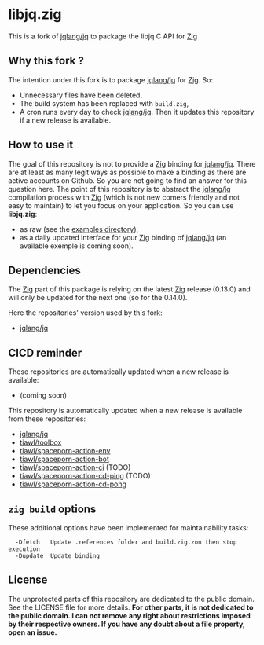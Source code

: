 # libjq.zig

This is a fork of [jqlang/jq][1] to package the libjq C API for [Zig][2]

## Why this fork ?

The intention under this fork is to package [jqlang/jq][1] for [Zig][2]. So:
* Unnecessary files have been deleted,
* The build system has been replaced with `build.zig`,
* A cron runs every day to check [jqlang/jq][1]. Then it updates this repository if a new release is available.

## How to use it

The goal of this repository is not to provide a [Zig][2] binding for [jqlang/jq][1]. There are at least as many legit ways as possible to make a binding as there are active accounts on Github. So you are not going to find an answer for this question here. The point of this repository is to abstract the [jqlang/jq][1] compilation process with [Zig][2] (which is not new comers friendly and not easy to maintain) to let you focus on your application. So you can use **libjq.zig**:
- as raw (see the [examples directory](https://github.com/tiawl/libjq.zig/blob/trunk/examples)),
- as a daily updated interface for your [Zig][2] binding of [jqlang/jq][1] (an available exemple is coming soon).

## Dependencies

The [Zig][2] part of this package is relying on the latest [Zig][2] release (0.13.0) and will only be updated for the next one (so for the 0.14.0).

Here the repositories' version used by this fork:
* [jqlang/jq](https://github.com/tiawl/libjq.zig/blob/trunk/.references/jq)

## CICD reminder

These repositories are automatically updated when a new release is available:
* (coming soon)

This repository is automatically updated when a new release is available from these repositories:
* [jqlang/jq][1]
* [tiawl/toolbox][3]
* [tiawl/spaceporn-action-env][8]
* [tiawl/spaceporn-action-bot][4]
* [tiawl/spaceporn-action-ci][5] (TODO)
* [tiawl/spaceporn-action-cd-ping][6] (TODO)
* [tiawl/spaceporn-action-cd-pong][7]

## `zig build` options

These additional options have been implemented for maintainability tasks:
```
  -Dfetch   Update .references folder and build.zig.zon then stop execution
  -Dupdate  Update binding
```

## License

The unprotected parts of this repository are dedicated to the public domain. See the LICENSE file for more details.
**For other parts, it is not dedicated to the public domain. I can not remove any right about restrictions imposed by their respective owners. If you have any doubt about a file property, open an issue.**

[1]:https://github.com/jqlang/jq
[2]:https://github.com/ziglang/zig
[3]:https://github.com/tiawl/toolbox
[4]:https://github.com/tiawl/spaceporn-action-bot
[5]:https://github.com/tiawl/spaceporn-action-ci
[6]:https://github.com/tiawl/spaceporn-action-cd-ping
[7]:https://github.com/tiawl/spaceporn-action-cd-pong
[8]:https://github.com/tiawl/spaceporn-action-env
